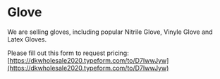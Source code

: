 # Glove

We are selling gloves, including popular Nitrile Glove, Vinyle Glove and Latex Gloves.

Please fill out this form to request pricing: [https://dkwholesale2020.typeform.com/to/D7IwwJyw](https://dkwholesale2020.typeform.com/to/D7IwwJyw)
